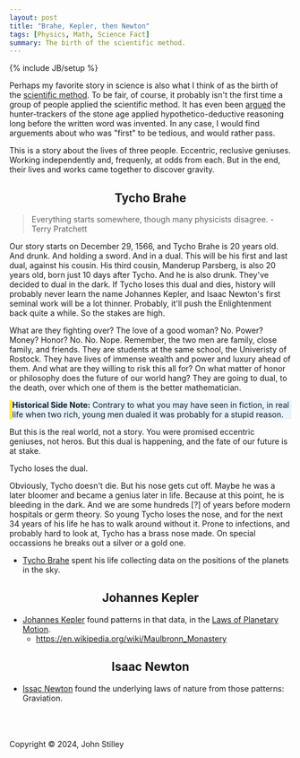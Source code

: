```yaml
---
layout: post
title: "Brahe, Kepler, then Newton"
tags: [Physics, Math, Science Fact]
summary: The birth of the scientific method.
---
```

{% include JB/setup %}

Perhaps my favorite story in science is also what I think of as the birth of the [scientific method](https://en.wikipedia.org/wiki/Scientific_method). To be fair, of course, it probably isn't the first time a group of people applied the scientific method. It has even been [argued](https://www.goodreads.com/book/show/6896998-the-art-of-tracking) the hunter-trackers of the stone age applied hypothetico-deductive reasoning long before the written word was invented. In any case, I would find arguements about who was "first" to be tedious, and would rather pass.

This is a story about the lives of three people. Eccentric, reclusive geniuses. Working independently and, frequenly, at odds from each. But in the end, their lives and works came together to discover gravity.

<h2 style="text-align: center;">Tycho Brahe</h2>

> Everything starts somewhere, though many physicists disagree.
>                                  -Terry Pratchett

Our story starts on December 29, 1566, and Tycho Brahe is 20 years old. And drunk. And holding a sword. And in a dual. This will be his first and last dual, against his cousin. His third cousin, Manderup Parsberg, is also 20 years old, born just 10 days after Tycho. And he is also drunk. They've decided to dual in the dark. If Tycho loses this dual and dies, history will probably never learn the name Johannes Kepler, and Isaac Newton's first seminal work will be a lot thinner. Probably, it'll push the Enlightenment back quite a while. So the stakes are high.

What are they fighting over? The love of a good woman? No. Power? Money? Honor? No. No. Nope. Remember, the two men are family, close family, and friends. They are students at the same school, the Univeristy of Rostock. They have lives of immense wealth and power and luxury ahead of them. And what are they willing to risk this all for? On what matter of honor or philosophy does the future of our world hang? They are going to dual, to the death, over which one of them is the better mathematician.

<div style="background-color: #e7f3fe;border-left:5px solid #ffeb3b;"><strong>Historical Side Note:</strong> Contrary to what you may have seen in fiction, in real life when two rich, young men dualed it was probably for a stupid reason.</div>

But this is the real world, not a story. You were promised eccentric geniuses, not heros. But this dual is happening, and the fate of our future is at stake.

Tycho loses the dual.

Obviously, Tycho doesn't die. But his nose gets cut off. Maybe he was a later bloomer and became a genius later in life. Because at this point, he is bleeding in the dark. And we are some hundreds [?] of years before modern hospitals or germ theory. So young Tycho loses the nose, and for the next 34 years of his life he has to walk around without it. Prone to infections, and probably hard to look at, Tycho has a brass nose made. On special occassions he breaks out a silver or a gold one.

* [Tycho Brahe](https://en.wikipedia.org/wiki/Tycho_Brahe) spent his life collecting data on the positions of the planets in the sky.


<h2 style="text-align: center;">Johannes Kepler</h2>

* [Johannes Kepler](https://en.wikipedia.org/wiki/Johannes_Kepler) found patterns in that data, in the [Laws of Planetary Motion](https://en.wikipedia.org/wiki/Kepler%27s_laws_of_planetary_motion).
    * https://en.wikipedia.org/wiki/Maulbronn_Monastery


<h2 style="text-align: center;">Isaac Newton</h2>

* [Issac Newton](https://en.wikipedia.org/wiki/Isaac_Newton) found the underlying laws of nature from those patterns: Graviation.


<br/><br/><br/>
Copyright © 2024, John Stilley
